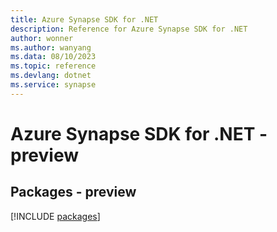 ```yaml
---
title: Azure Synapse SDK for .NET
description: Reference for Azure Synapse SDK for .NET
author: wonner
ms.author: wanyang
ms.data: 08/10/2023
ms.topic: reference
ms.devlang: dotnet
ms.service: synapse
---
```

# Azure Synapse SDK for .NET - preview
## Packages - preview
[!INCLUDE [packages](synapse-index.md)]